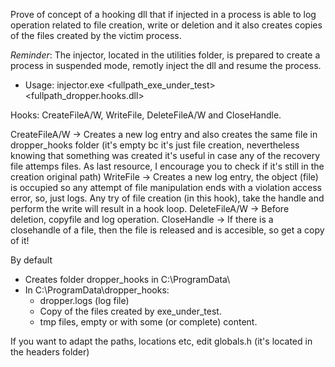 Prove of concept of a hooking dll that if injected in a process is able to log operation related to file creation, write or deletion and it also creates copies of the files created by the victim process.

*Reminder*: The injector, located in the utilities folder, is prepared to create a process in suspended mode, remotly inject the dll and resume the process. 

- Usage: 
injector.exe <fullpath_exe_under_test> <fullpath_dropper.hooks.dll>

Hooks:  CreateFileA/W, WriteFile, DeleteFileA/W and CloseHandle.

CreateFileA/W -> Creates a new log entry and also creates the same file in dropper_hooks folder (it's empty bc it's just file creation, nevertheless knowing that something was created it's useful in case any of the recovery file attemps files. As last resource, I encourage you to check if it's still in the creation  original path)
WriteFile     -> Creates a new log entry, the object (file) is occupied so any attempt of file manipulation ends with a violation access error, so, just logs. Any try of file creation (in this hook), take the handle and perform the write will result in a hook loop.
DeleteFileA/W -> Before deletion, copyfile and log operation.
CloseHandle   -> If there is a closehandle of a file, then the file is released and is accesible, so get a copy of it!


By default

 - Creates folder dropper_hooks in C:\ProgramData\  
 - In C:\ProgramData\dropper_hooks:
     -  dropper.logs (log file)
     - Copy of the files created by exe_under_test.
     - tmp files, empty or with some (or complete) content.
  
  If you want to adapt the paths, locations etc, edit globals.h (it's located in the headers folder)
